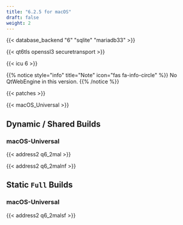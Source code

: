 ```yaml
---
title: "6.2.5 for macOS"
draft: false
weight: 2
---
```


{{< database_backend "6" "sqlite" "mariadb33" >}}

{{< qt6tls openssl3 securetransport >}}

{{< icu 6 >}}

{{% notice style="info" title="Note"  icon="fas fa-info-circle" %}}
No QtWebEngine in this version.
{{% /notice %}}

{{< patches >}}

{{< macOS_Universal >}}

## Dynamic / Shared Builds

### macOS-Universal

{{< address2 q6_2mal >}}

{{< address2 q6_2malnf >}}

## Static `Full` Builds

### macOS-Universal

{{< address2 q6_2malsf >}}
